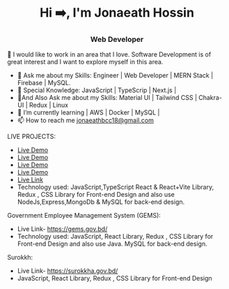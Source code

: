 <h1 align="center">Hi ➡️, I'm Jonaeath Hossin</h1>
<h3 align="center">Web Developer</h3>
👯 I would like to work in an area that I love. Software Development is of great interest and I want to explore myself in this area.


- 🌱 Ask me about my Skills: Engineer | Web Developer | MERN Stack | Firebase | MySQL.
-  🌱 Special Knowledge: JavaScript | TypeScrip | Next.js |
-  🌱And Also Ask me about my Skills: Material UI | Tailwind CSS | Chakra-UI | Redux | Linux
- 💬 I’m currently learning | AWS | Docker | MySQL |  
- 📫 How to reach me  jonaeathbcc18@gmail.com

LIVE PROJECTS:
* [Live Demo]( https://new-food-blog.web.app/)
* [Live Demo](https://full-website-b4091.web.app/)
* [Live Demo](https://soft-sequel-11d1f1.netlify.app/)
* [Live Demo](https://fly-faraz.web.app/)
* [Live Link]( https://start-up-5f6ad.web.app/)
* Technology used: JavaScript,TypeScript React & React+Vite Library, Redux , CSS Library for Front-end Design and also use NodeJs,Express,MongoDb & MySQL for back-end design.
  


Government Employee Management System (GEMS):
* Live Link- https://gems.gov.bd/
* Technology used: JavaScript, React Library, Redux , CSS Library for Front-end Design and also use Java. MySQL for back-end design.

Surokkh:
* Live Link- https://surokkha.gov.bd/
* JavaScript, React Library, Redux , CSS Library for Front-end Design
